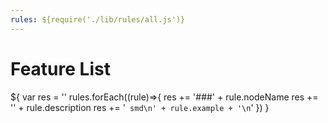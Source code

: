 ```yaml
---
rules: ${require('./lib/rules/all.js')}
---
```


# Feature List

${
  var res = ''
  rules.forEach((rule)=>{
    res += '###' + rule.nodeName
    res += '' + rule.description
    res += '``` smd\n' + rule.example + '\n```'
  })
}
